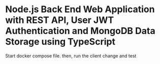 # Node.js Back End Web Application with REST API, User JWT Authentication and MongoDB Data Storage using TypeScript

Start docker compose file.
then, run the client
change and test
